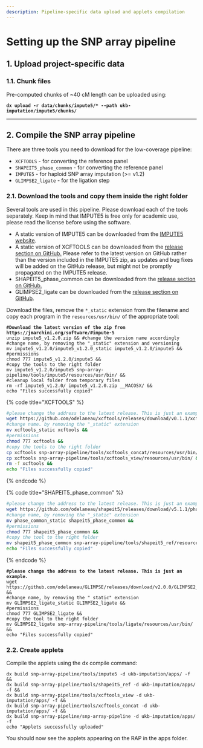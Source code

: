 ```yaml
---
description: Pipeline-specific data upload and applets compilation
---
```


# Setting up the SNP array pipeline

## 1. Upload project-specific data

### 1.1. Chunk files

Pre-computed chunks of \~40 cM length can be uploaded using:

<pre><code><strong>dx upload -r data/chunks/impute5/* --path ukb-imputation/impute5/chunks/
</strong></code></pre>

***

## 2. Compile the SNP array pipeline

There are three tools you need to download for the low-coverage pipeline:

* `XCFTOOLS` - for converting the reference panel
* `SHAPEIT5_phase_common` - for converting the reference panel
* `IMPUTE5` - for haploid SNP array imputation (>= v1.2)
* `GLIMPSE2_ligate` - for the ligation step

### **2.1. Download the tools and copy them inside the right folder**

Several tools are used in this pipeline. Please download each of the tools separately. Keep in mind that IMPUTE5 is free only for academic use, please read the license before using the software.

* A static version of IMPUTE5 can be downloaded from the [IMPUTE5 website](https://jmarchini.org/software/#impute-5).
* A static version of XCFTOOLS can be downloaded from the [release section on GitHub.](https://github.com/odelaneau/xcftools/releases) Please refer to the latest version on GitHub rather than the version included in the IMPUTE5 zip, as updates and bug fixes will be added on the GitHub release, but might not be promptly propagated on the IMPUTE5 release.
* SHAPEIT5\_phase\_common can be downloaded from the [release section on GitHub.](https://github.com/odelaneau/shapeit5/releases)
* GLIMPSE2\_ligate can be downloaded from the [release section on GitHub](https://github.com/odelaneau/GLIMPSE/releases).

Download the files, remove the `*_static` extension from the filename and copy each program in the `resources/usr/bin/` of the appropriate tool:

<pre class="language-bash" data-title="IMPUTE5 v1.2"><code class="lang-bash"><strong>#Download the latest version of the zip from https://jmarchini.org/software/#impute-5 
</strong>unzip impute5_v1.2.0.zip &#x26;&#x26; #change the version name accordingly
#change name, by removing the "_static" extension and versioning
mv impute5_v1.2.0/impute5_v1.2.0_static impute5_v1.2.0/impute5 &#x26;&#x26;
#permissions
chmod 777 impute5_v1.2.0/impute5 &#x26;&#x26;
#copy the tools to the right folder
mv impute5_v1.2.0/impute5 snp-array-pipeline/tools/impute5/resources/usr/bin/ &#x26;&#x26;
#cleanup local folder from temporary files
rm -rf impute5_v1.2.0/ impute5_v1.2.0.zip __MACOSX/ &#x26;&#x26;
echo "Files successfully copied"
</code></pre>

{% code title="XCFTOOLS" %}
```bash
#please change the address to the latest release. This is just an example.
wget https://github.com/odelaneau/xcftools/releases/download/v0.1.1/xcftools_static &&
#change name. by removing the "_static" extension
mv xcftools_static xcftools &&
#permissions
chmod 777 xcftools &&
#copy the tools to the right folder
cp xcftools snp-array-pipeline/tools/xcftools_concat/resources/usr/bin/ &&
cp xcftools snp-array-pipeline/tools/xcftools_view/resources/usr/bin/ &&
rm -f xcftools &&
echo "Files successfully copied"
```
{% endcode %}

{% code title="SHAPEIT5_phase_common" %}
```bash
#please change the address to the latest release. This is just an example.
wget https://github.com/odelaneau/shapeit5/releases/download/v5.1.1/phase_common_static &&
#change name, by removing the "_static" extension
mv phase_common_static shapeit5_phase_common &&
#permissions
chmod 777 shapeit5_phase_common &&
#copy the tool to the right folder
mv shapeit5_phase_common snp-array-pipeline/tools/shapeit5_ref/resources/usr/bin/ &&
echo "Files successfully copied"
```
{% endcode %}

<pre class="language-bash" data-title="GLIMPSE2_ligate"><code class="lang-bash"><strong>#please change the address to the latest release. This is just an example.
</strong>wget https://github.com/odelaneau/GLIMPSE/releases/download/v2.0.0/GLIMPSE2_ligate_static &#x26;&#x26;
#change name, by removing the "_static" extension
mv GLIMPSE2_ligate_static GLIMPSE2_ligate &#x26;&#x26;
#permissions
chmod 777 GLIMPSE2_ligate &#x26;&#x26;
#copy the tool to the right folder
mv GLIMPSE2_ligate snp-array-pipeline/tools/ligate/resources/usr/bin/ &#x26;&#x26;
echo "Files successfully copied"
</code></pre>

### **2.2. Create applets**

Compile the applets using the dx compile command:

```
dx build snp-array-pipeline/tools/impute5 -d ukb-imputation/apps/ -f &&
dx build snp-array-pipeline/tools/shapeit5_ref -d ukb-imputation/apps/ -f &&
dx build snp-array-pipeline/tools/xcftools_view -d ukb-imputation/apps/ -f &&
dx build snp-array-pipeline/tools/xcftools_concat -d ukb-imputation/apps/ -f &&
dx build snp-array-pipeline/snp-array-pipeline -d ukb-imputation/apps/ -f
echo "Applets successfully uploaded"
```

You should now see the applets appearing on the RAP in the apps folder.

